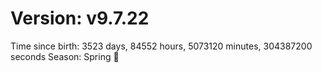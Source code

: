 # Version: v9.7.22
Time since birth: 3523 days, 84552 hours, 5073120 minutes, 304387200 seconds
Season: Spring 🌸
